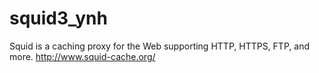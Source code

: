 # squid3_ynh
Squid is a caching proxy for the Web supporting HTTP, HTTPS, FTP, and more. http://www.squid-cache.org/
